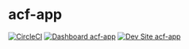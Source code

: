 # acf-app

[![CircleCI](https://circleci.com/gh/mmkmou/acf-app.svg?style=shield)](https://circleci.com/gh/mmkmou/acf-app)
[![Dashboard acf-app](https://img.shields.io/badge/dashboard-acf_app-yellow.svg)](https://dashboard.pantheon.io/sites/3b3e7125-b789-4f94-a89e-8d15bca8f4f4#dev/code)
[![Dev Site acf-app](https://img.shields.io/badge/site-acf_app-blue.svg)](http://dev-acf-app.pantheonsite.io/)